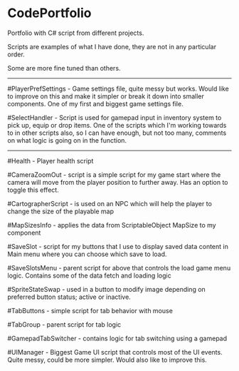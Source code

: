 # CodePortfolio
Portfolio with C# script from different projects.

Scripts are examples of what I have done, they are not in any particular order. 

Some are more fine tuned than others.

___
#PlayerPrefSettings - Game settings file, quite messy but works. Would like to improve on this and make it simpler or break it down into smaller components. One of my first and biggest game settings file.

#SelectHandler - Script is used for gamepad input in inventory system to pick up, equip or drop items. One of the scripts which I'm working towards to in other scripts also, so I can have enough, but not too many, comments on what logic is going on in the function.

___
#Health - Player health script

#CameraZoomOut - script is a simple script for my game start where the camera will move from the player position to further away. Has an option to toggle this effect.

#CartographerScript - is used on an NPC which will help the player to change the size of the playable map

#MapSizesInfo - applies the data from ScriptableObject MapSize to my component

#SaveSlot - script for my buttons that I use to display saved data content in Main menu where you can choose which save to load.

#SaveSlotsMenu - parent script for above that controls the load game menu logic. Contains some of the data fetch and loading logic

#SpriteStateSwap - used in a button to modify image depending on preferred button status; active or inactive.

#TabButtons - simple script for tab behavior with mouse

#TabGroup - parent script for tab logic

#GamepadTabSwitcher - contains logic for tab switching using a gamepad

#UIManager - Biggest Game UI script that controls most of the UI events. Quite messy, could be more simpler. Would also like to improve this.
